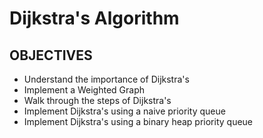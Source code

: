 # Dijkstra's Algorithm

## OBJECTIVES
- Understand the importance of Dijkstra's
- Implement a Weighted Graph
- Walk through the steps of Dijkstra's
- Implement Dijkstra's using a naive priority queue
- Implement Dijkstra's using a binary heap priority queue
